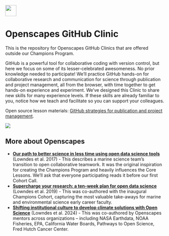 
<a align="left" href="https://github.com/Openscapes/github-clinic"><img src="https://github.githubassets.com/images/modules/logos_page/GitHub-Mark.png" width="35px"/></a>

# Openscapes GitHub Clinic

This is the repository for Openscapes GitHub Clinics that are offered outside our Champions Program. 

GitHub is a powerful tool for collaborative coding with version control, but here we focus on some of its lesser-celebrated awesomeness. No prior knowledge needed to participate! We’ll practice GitHub hands-on for collaborative research and communication for science through publication and project management, all from the browser, with time together to get hands-on experience and experiment. We’ve designed this Clinic to share new skills for many experience levels. If these skills are already familiar to you, notice how we teach and facilitate so you can support your colleagues. 

Open source lesson materials: [GitHub strategies for publication and project management](https://openscapes.github.io/series/core-lessons/github/).

<img src="github-friends.png">


## More about Openscapes

- [**Our path to better science in less time using open data science
  tools**](https://www.nature.com/articles/s41559-017-0160) (Lowndes et
  al. 2017) - This describes a marine science team’s transition to open
  collaborative teamwork. It was the original inspiration for creating
  the Champions Program and heavily influences the Core Lessons. We’ll
  ask that everyone participating reads it before our first Cohort Call.
- [**Supercharge your research: a ten-week plan for open data
  science**](https://openscapes.github.io/supercharge-research/)
  (Lowndes et al. 2019) - This was co-authored with the inaugural
  Champions Cohort, capturing the most valuable take-aways for marine
  and environmental science early career faculty.
- [**Shifting institutional culture to develop climate solutions with
  Open
  Science**](https://onlinelibrary.wiley.com/doi/10.1002/ece3.11341)
  (Lowndes et al. 2024) - This was co-authored by Openscapes mentors
  across organizations – including NASA Earthdata, NOAA Fisheries, EPA,
  California Water Boards, Pathways to Open Science, Fred Hutch Cancer
  Center.
